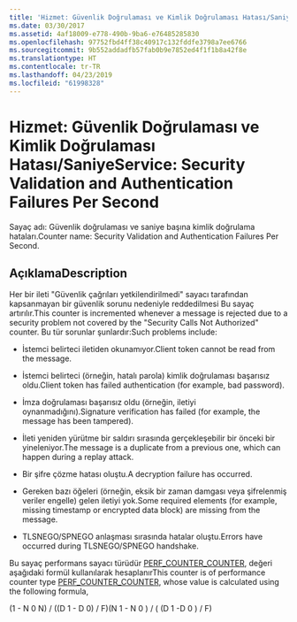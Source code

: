 ```yaml
---
title: 'Hizmet: Güvenlik Doğrulaması ve Kimlik Doğrulaması Hatası/Saniye'
ms.date: 03/30/2017
ms.assetid: 4af18009-e778-490b-9ba6-e76485285830
ms.openlocfilehash: 97752fbd4ff38c40917c132fddfe3798a7ee6766
ms.sourcegitcommit: 9b552addadfb57fab0b9e7852ed4f1f1b8a42f8e
ms.translationtype: HT
ms.contentlocale: tr-TR
ms.lasthandoff: 04/23/2019
ms.locfileid: "61998328"
---
```

# <a name="service-security-validation-and-authentication-failures-per-second"></a><span data-ttu-id="47b51-102">Hizmet: Güvenlik Doğrulaması ve Kimlik Doğrulaması Hatası/Saniye</span><span class="sxs-lookup"><span data-stu-id="47b51-102">Service: Security Validation and Authentication Failures Per Second</span></span>
<span data-ttu-id="47b51-103">Sayaç adı: Güvenlik doğrulaması ve saniye başına kimlik doğrulama hataları.</span><span class="sxs-lookup"><span data-stu-id="47b51-103">Counter name: Security Validation and Authentication Failures Per Second.</span></span>  
  
## <a name="description"></a><span data-ttu-id="47b51-104">Açıklama</span><span class="sxs-lookup"><span data-stu-id="47b51-104">Description</span></span>  
 <span data-ttu-id="47b51-105">Her bir ileti "Güvenlik çağrıları yetkilendirilmedi" sayacı tarafından kapsanmayan bir güvenlik sorunu nedeniyle reddedilmesi Bu sayaç artırılır.</span><span class="sxs-lookup"><span data-stu-id="47b51-105">This counter is incremented whenever a message is rejected due to a security problem not covered by the "Security Calls Not Authorized" counter.</span></span> <span data-ttu-id="47b51-106">Bu tür sorunlar şunlardır:</span><span class="sxs-lookup"><span data-stu-id="47b51-106">Such problems include:</span></span>  
  
- <span data-ttu-id="47b51-107">İstemci belirteci iletiden okunamıyor.</span><span class="sxs-lookup"><span data-stu-id="47b51-107">Client token cannot be read from the message.</span></span>  
  
- <span data-ttu-id="47b51-108">İstemci belirteci (örneğin, hatalı parola) kimlik doğrulaması başarısız oldu.</span><span class="sxs-lookup"><span data-stu-id="47b51-108">Client token has failed authentication (for example, bad password).</span></span>  
  
- <span data-ttu-id="47b51-109">İmza doğrulaması başarısız oldu (örneğin, iletiyi oynanmadığını).</span><span class="sxs-lookup"><span data-stu-id="47b51-109">Signature verification has failed (for example, the message has been tampered).</span></span>  
  
- <span data-ttu-id="47b51-110">İleti yeniden yürütme bir saldırı sırasında gerçekleşebilir bir önceki bir yineleniyor.</span><span class="sxs-lookup"><span data-stu-id="47b51-110">The message is a duplicate from a previous one, which can happen during a replay attack.</span></span>  
  
- <span data-ttu-id="47b51-111">Bir şifre çözme hatası oluştu.</span><span class="sxs-lookup"><span data-stu-id="47b51-111">A decryption failure has occurred.</span></span>  
  
- <span data-ttu-id="47b51-112">Gereken bazı öğeleri (örneğin, eksik bir zaman damgası veya şifrelenmiş veriler engelle) gelen iletiyi yok.</span><span class="sxs-lookup"><span data-stu-id="47b51-112">Some required elements (for example, missing timestamp or encrypted data block) are missing from the message.</span></span>  
  
- <span data-ttu-id="47b51-113">TLSNEGO/SPNEGO anlaşması sırasında hatalar oluştu.</span><span class="sxs-lookup"><span data-stu-id="47b51-113">Errors have occurred during TLSNEGO/SPNEGO handshake.</span></span>  
  
 <span data-ttu-id="47b51-114">Bu sayaç performans sayacı türüdür [PERF_COUNTER_COUNTER](https://go.microsoft.com/fwlink/?LinkID=94649), değeri aşağıdaki formül kullanılarak hesaplanır</span><span class="sxs-lookup"><span data-stu-id="47b51-114">This counter is of performance counter type [PERF_COUNTER_COUNTER](https://go.microsoft.com/fwlink/?LinkID=94649), whose value is calculated using the following formula,</span></span>  
  
 <span data-ttu-id="47b51-115">(1 - N 0 N) / ((D 1 - D 0) / F)</span><span class="sxs-lookup"><span data-stu-id="47b51-115">(N 1 - N 0 ) / ( (D 1 -D 0 ) / F)</span></span>

